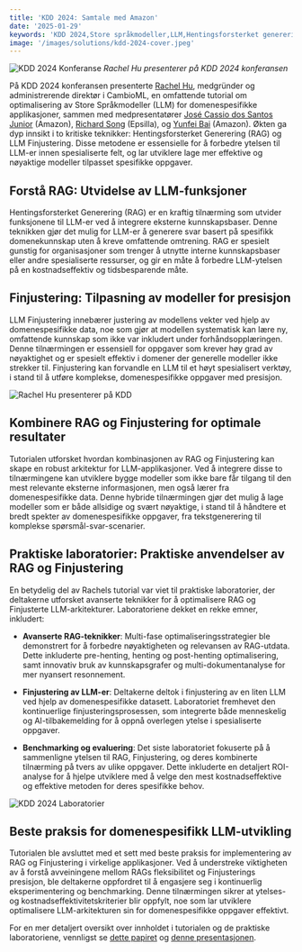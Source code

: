 ```yaml
---
title: 'KDD 2024: Samtale med Amazon'
date: '2025-01-29'
keywords: 'KDD 2024,Store språkmodeller,LLM,Hentingsforsterket generering,RAG,LLM finjustering,Amazon,domenespesifikk AI,maskinlæring,konferanse'
image: '/images/solutions/kdd-2024-cover.jpeg'
---
```


![KDD 2024 Konferanse](/images/solutions/kdd-2024-cover.jpeg)
_Rachel Hu presenterer på KDD 2024 konferansen_

På KDD 2024 konferansen presenterte [Rachel Hu](https://www.linkedin.com/in/rachelsonghu/), medgründer og administrerende direktør i CambioML, en omfattende tutorial om optimalisering av Store Språkmodeller (LLM) for domenespesifikke applikasjoner, sammen med medpresentatører [José Cassio dos Santos Junior](https://www.linkedin.com/in/jcassiojr/) (Amazon), [Richard Song](https://www.linkedin.com/in/renchu-richard-song-a4099247/) (Epsilla), og [Yunfei Bai](https://www.linkedin.com/in/yunfei-felix-bai-909b861/) (Amazon). Økten ga dyp innsikt i to kritiske teknikker: Hentingsforsterket Generering (RAG) og LLM Finjustering. Disse metodene er essensielle for å forbedre ytelsen til LLM-er innen spesialiserte felt, og lar utviklere lage mer effektive og nøyaktige modeller tilpasset spesifikke oppgaver.

## Forstå RAG: Utvidelse av LLM-funksjoner

Hentingsforsterket Generering (RAG) er en kraftig tilnærming som utvider funksjonene til LLM-er ved å integrere eksterne kunnskapsbaser. Denne teknikken gjør det mulig for LLM-er å generere svar basert på spesifikk domenekunnskap uten å kreve omfattende omtrening. RAG er spesielt gunstig for organisasjoner som trenger å utnytte interne kunnskapsbaser eller andre spesialiserte ressurser, og gir en måte å forbedre LLM-ytelsen på en kostnadseffektiv og tidsbesparende måte.

## Finjustering: Tilpasning av modeller for presisjon

LLM Finjustering innebærer justering av modellens vekter ved hjelp av domenespesifikke data, noe som gjør at modellen systematisk kan lære ny, omfattende kunnskap som ikke var inkludert under forhåndsopplæringen. Denne tilnærmingen er essensiell for oppgaver som krever høy grad av nøyaktighet og er spesielt effektiv i domener der generelle modeller ikke strekker til. Finjustering kan forvandle en LLM til et høyt spesialisert verktøy, i stand til å utføre komplekse, domenespesifikke oppgaver med presisjon.

![Rachel Hu presenterer på KDD](/images/solutions/kdd-2024-rachel.jpeg)

## Kombinere RAG og Finjustering for optimale resultater

Tutorialen utforsket hvordan kombinasjonen av RAG og Finjustering kan skape en robust arkitektur for LLM-applikasjoner. Ved å integrere disse to tilnærmingene kan utviklere bygge modeller som ikke bare får tilgang til den mest relevante eksterne informasjonen, men også lærer fra domenespesifikke data. Denne hybride tilnærmingen gjør det mulig å lage modeller som er både allsidige og svært nøyaktige, i stand til å håndtere et bredt spekter av domenespesifikke oppgaver, fra tekstgenerering til komplekse spørsmål-svar-scenarier.

## Praktiske laboratorier: Praktiske anvendelser av RAG og Finjustering

En betydelig del av Rachels tutorial var viet til praktiske laboratorier, der deltakerne utforsket avanserte teknikker for å optimalisere RAG og Finjusterte LLM-arkitekturer. Laboratoriene dekket en rekke emner, inkludert:

- **Avanserte RAG-teknikker**: Multi-fase optimaliseringsstrategier ble demonstrert for å forbedre nøyaktigheten og relevansen av RAG-utdata. Dette inkluderte pre-henting, henting og post-henting optimalisering, samt innovativ bruk av kunnskapsgrafer og multi-dokumentanalyse for mer nyansert resonnement.

- **Finjustering av LLM-er**: Deltakerne deltok i finjustering av en liten LLM ved hjelp av domenespesifikke datasett. Laboratoriet fremhevet den kontinuerlige finjusteringsprosessen, som integrerte både menneskelig og AI-tilbakemelding for å oppnå overlegen ytelse i spesialiserte oppgaver.

- **Benchmarking og evaluering**: Det siste laboratoriet fokuserte på å sammenligne ytelsen til RAG, Finjustering, og deres kombinerte tilnærming på tvers av ulike oppgaver. Dette inkluderte en detaljert ROI-analyse for å hjelpe utviklere med å velge den mest kostnadseffektive og effektive metoden for deres spesifikke behov.

![KDD 2024 Laboratorier](/images/solutions/kdd-2024-labs.jpg)

## Beste praksis for domenespesifikk LLM-utvikling

Tutorialen ble avsluttet med et sett med beste praksis for implementering av RAG og Finjustering i virkelige applikasjoner. Ved å understreke viktigheten av å forstå avveiningene mellom RAGs fleksibilitet og Finjusterings presisjon, ble deltakerne oppfordret til å engasjere seg i kontinuerlig eksperimentering og benchmarking. Denne tilnærmingen sikrer at ytelses- og kostnadseffektivitetskriterier blir oppfylt, noe som lar utviklere optimalisere LLM-arkitekturen sin for domenespesifikke oppgaver effektivt.

For en mer detaljert oversikt over innholdet i tutorialen og de praktiske laboratoriene, vennligst se [dette papiret](https://dl.acm.org/doi/abs/10.1145/3637528.3671445) og [denne presentasjonen](https://docs.google.com/presentation/d/18PJctnI-KbABE1El_AifjN_7eoHatuaoN8-2q57xpSw/edit#slide=id.g2f5cc21ff85_5_1096).
